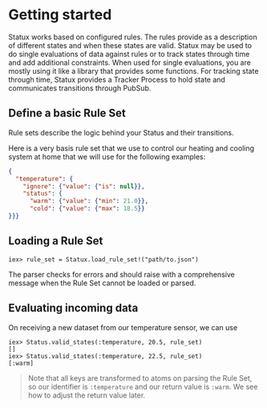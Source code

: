 # Getting started

Statux works based on configured rules.
The rules provide as a description of different states and when these states are valid.
Statux may be used to do single evaluations of data against rules or to track states through time
and add additional constraints. When used for single evaluations, you are mostly using it like a
library that provides some functions. For tracking state through time, Statux provides a Tracker
Process to hold state and communicates transitions through PubSub.

## Define a basic Rule Set

Rule sets describe the logic behind your Status and their transitions.

Here is a very basis rule set that we use to control our heating and cooling system at home that we
will use for the following examples:

```json
{
  "temperature": {
    "ignore": {"value": {"is": null}},
    "status": {
      "warm": {"value": {"min": 21.0}},
      "cold": {"value": {"max": 18.5}}
}}}
```

## Loading a Rule Set

    iex> rule_set = Statux.load_rule_set!("path/to.json")

The parser checks for errors and should raise with a comprehensive message when the Rule Set cannot
be loaded or parsed.

## Evaluating incoming data

On receiving a new dataset from our temperature sensor, we can use

    iex> Status.valid_states(:temperature, 20.5, rule_set)
    []
    iex> Status.valid_states(:temperature, 22.5, rule_set)
    [:warm]

> Note that all keys are transformed to atoms on parsing the Rule Set, so our identifier is
> `:temperature` and our return value is `:warm`. We see how to adjust the return value later.
